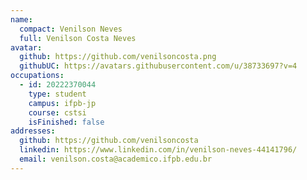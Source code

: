 ```yaml
---
name:
  compact: Venilson Neves
  full: Venilson Costa Neves
avatar:
  github: https://github.com/venilsoncosta.png
  githubUC: https://avatars.githubusercontent.com/u/38733697?v=4
occupations:
  - id: 20222370044
    type: student
    campus: ifpb-jp
    course: cstsi
    isFinished: false
addresses:
  github: https://github.com/venilsoncosta
  linkedin: https://www.linkedin.com/in/venilson-neves-44141796/
  email: venilson.costa@academico.ifpb.edu.br
---
```

